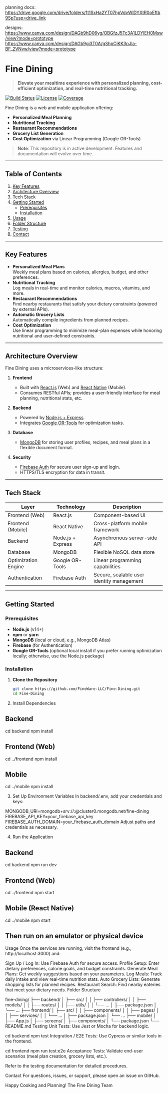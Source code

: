 planning docs:
https://drive.google.com/drive/folders/1t1SxHa2YT07hpVdvWlDYXtR0oEftb9Sp?usp=drive_link

designs:
 https://www.canva.com/design/DAGb9hD06yg/OBGfzJ5Tc3A1LDYlEH0Msw/view?mode=prototype
 https://www.canva.com/design/DAGb9gj3T0A/gShpCjKK3pJla-BF_2VNvw/view?mode=prototype

# Fine Dining

> **Elevate your mealtime experience with personalized planning, cost-efficient optimization, and real-time nutritional tracking.**

[![Build Status](https://img.shields.io/badge/build-passing-brightgreen)](#)
[![License](https://img.shields.io/badge/license-MIT-blue)](#)
[![Coverage](https://img.shields.io/badge/coverage-90%25-yellowgreen)](#)

Fine Dining is a web and mobile application offering:
- **Personalized Meal Planning**
- **Nutritional Tracking**
- **Restaurant Recommendations**
- **Grocery List Generation**
- **Cost Optimization** via Linear Programming (Google OR-Tools)

> **Note**: This repository is in active development. Features and documentation will evolve over time.

---

## Table of Contents
1. [Key Features](#key-features)  
2. [Architecture Overview](#architecture-overview)  
3. [Tech Stack](#tech-stack)  
4. [Getting Started](#getting-started)  
    - [Prerequisites](#prerequisites)  
    - [Installation](#installation)  
5. [Usage](#usage)  
6. [Folder Structure](#folder-structure)  
7. [Testing](#testing)  
8. [Contact](#contact)  

---

## Key Features

- **Personalized Meal Plans**  
  Weekly meal plans based on calories, allergies, budget, and other preferences.
- **Nutritional Tracking**  
  Log meals in real-time and monitor calories, macros, vitamins, and more.
- **Restaurant Recommendations**  
  Find nearby restaurants that satisfy your dietary constraints (powered by external APIs).
- **Automatic Grocery Lists**  
  Automatically compile ingredients from planned recipes.
- **Cost Optimization**  
  Use linear programming to minimize meal-plan expenses while honoring nutritional and user-defined constraints.

---

## Architecture Overview

Fine Dining uses a microservices-like structure:

1. **Frontend**  
   - Built with [React.js](https://reactjs.org/) (Web) and [React Native](https://reactnative.dev/) (Mobile).  
   - Consumes RESTful APIs; provides a user-friendly interface for meal planning, nutritional stats, etc.

2. **Backend**  
   - Powered by [Node.js + Express](https://expressjs.com/).  
   - Integrates [Google OR-Tools](https://developers.google.com/optimization) for optimization tasks.

3. **Database**  
   - [MongoDB](https://www.mongodb.com/) for storing user profiles, recipes, and meal plans in a flexible document format.

4. **Security**  
   - [Firebase Auth](https://firebase.google.com/docs/auth) for secure user sign-up and login.  
   - HTTPS/TLS encryption for data in transit.

---

## Tech Stack

| **Layer**            | **Technology**         | **Description**                                             |
|----------------------|------------------------|-------------------------------------------------------------|
| Frontend (Web)       | React.js               | Component-based UI                                          |
| Frontend (Mobile)    | React Native           | Cross-platform mobile framework                             |
| Backend              | Node.js + Express      | Asynchronous server-side API                                |
| Database             | MongoDB                | Flexible NoSQL data store                                   |
| Optimization Engine  | Google OR-Tools        | Linear programming capabilities                              |
| Authentication       | Firebase Auth          | Secure, scalable user identity management                   |

---

## Getting Started

### Prerequisites

- **Node.js** (v14+)
- **npm** or **yarn**
- **MongoDB** (local or cloud, e.g., MongoDB Atlas)
- **Firebase** (for Authentication)
- **Google OR-Tools** (optional local install if you prefer running optimization locally; otherwise, use the Node.js package)

### Installation

1. **Clone the Repository**  
   ```bash
   git clone https://github.com/FineWare-LLC/Fine-Dining.git
   cd Fine-Dining
   
2. Install Dependencies

## Backend
cd backend
npm install

## Frontend (Web)
cd ../frontend
npm install

## Mobile
cd ../mobile
npm install

3. Set Up Environment Variables
In backend/.env, add your credentials and keys:

MONGODB_URI=mongodb+srv://<username>:<password>@cluster0.mongodb.net/fine-dining
FIREBASE_API_KEY=your_firebase_api_key
FIREBASE_AUTH_DOMAIN=your_firebase_auth_domain
Adjust paths and credentials as necessary.

4. Run the Application

## Backend
cd backend
npm run dev

## Frontend (Web)
cd ../frontend
npm start

## Mobile (React Native)
cd ../mobile
npm start
## Then run on an emulator or physical device
Usage
Once the services are running, visit the frontend (e.g., http://localhost:3000) and:

Sign Up / Log In: Use Firebase Auth for secure access.
Profile Setup: Enter dietary preferences, calorie goals, and budget constraints.
Generate Meal Plans: Get weekly suggestions based on your parameters.
Log Meals: Track daily intake and view real-time nutrition stats.
Auto Grocery Lists: Generate shopping lists for planned recipes.
Restaurant Search: Find nearby eateries that meet your dietary needs.
Folder Structure

fine-dining/
  ├── backend/
  │   ├── src/
  │   │   ├── controllers/
  │   │   ├── models/
  │   │   ├── routes/
  │   │   ├── utils/
  │   │   └── ...
  │   ├── package.json
  │   └── ...
  ├── frontend/
  │   ├── src/
  │   │   ├── components/
  │   │   ├── pages/
  │   │   ├── services/
  │   │   └── ...
  │   ├── package.json
  │   └── ...
  ├── mobile/
  │   ├── App.js
  │   ├── screens/
  │   ├── components/
  │   └── package.json
  └── README.md
Testing
Unit Tests: Use Jest or Mocha for backend logic.

cd backend
npm test
Integration / E2E Tests: Use Cypress or similar tools in the frontend.

cd frontend
npm run test:e2e
Acceptance Tests: Validate end-user scenarios (meal plan creation, grocery lists, etc.).

Refer to the testing documentation for detailed procedures.

Contact
For questions, issues, or support, please open an issue on GitHub.

Happy Cooking and Planning!
The Fine Dining Team
